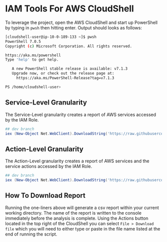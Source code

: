 # IAM Tools For AWS CloudShell

To leverage the project, open the AWS CloudShell and start up PowerShell by typing in `pwsh` then hitting enter. Output should looks as follows:

```sh
[cloudshell-user@ip-10-0-189-133 ~]$ pwsh
PowerShell 7.0.5
Copyright (c) Microsoft Corporation. All rights reserved.

https://aka.ms/powershell
Type 'help' to get help.

   A new PowerShell stable release is available: v7.1.3
   Upgrade now, or check out the release page at:
     https://aka.ms/PowerShell-Release?tag=v7.1.3

PS /home/cloudshell-user>
```

## Service-Level Granularity

The Service-Level granularity creates a report of AWS services accessed by the IAM Role.

```powershell
## dev branch
iex (New-Object Net.WebClient).DownloadString('https://raw.githubusercontent.com/grolston/iam-access-report/dev/iamtools-services.ps1')
```

## Action-Level Granularity


The Action-Level granularity creates a report of AWS services and the service actions accessed by the IAM Role.

```powershell
## dev branch
iex (New-Object Net.WebClient).DownloadString('https://raw.githubusercontent.com/grolston/iam-access-report/dev/iamtools.ps1')
```


## How To Download Report

Running the one-liners above will generate a csv report within your current working directory. The name of the report is written to the console immediately before the analysis is complete. Using the Actions button located in the top right of the CloudShell you can select `File > Download file` which you will need to either type or paste in the file name listed at the end of running the script.